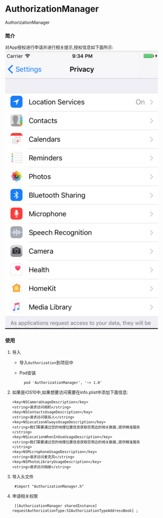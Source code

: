 # AuthorizationManager
AuthorizationManager


### 简介
对App授权进行申请并进行相关提示,授权信息如下面所示:  
![1](1.jpg)

### 使用
1. 导入
	* 导入`Authorization`到项目中
	* Pod安装  

			pod 'AuthorizationManager', '~> 1.0'
	
2. 如果是iOS10中,如果想要访问需要在info.plist中添加下面信息:

	```
    <key>NSCameraUsageDescription</key>
    <string>请求访问相机</string>
    <key>NSContactsUsageDescription</key>
    <string>请求访问联系人</string>
    <key>NSLocationAlwaysUsageDescription</key>
    <string>我们需要通过您的地理位置信息获取您周边的相关数据,提供精准服务</string>
    <key>NSLocationWhenInUseUsageDescription</key>
    <string>我们需要通过您的地理位置信息获取您周边的相关数据,提供精准服务</string>
    <key>NSMicrophoneUsageDescription</key>
    <string>请求访问麦克风</string>
    <key>NSPhotoLibraryUsageDescription</key>
    <string>请求访问相册</string>

	```

3. 导入头文件

		#import "AuthorizationManager.h"

4. 申请相关权限

		[[AuthorizationManager sharedInstance] requestAuthorizationType:SIAuthorizationTypeAddressBook] ;
